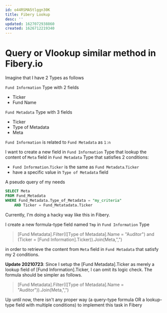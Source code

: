 ```yaml
---
id: o44RSMA5tlggn30K
title: Fibery Lookup
desc: ''
updated: 1627072938860
created: 1626712219340
---
```


# Query or Vlookup similar method in Fibery.io

Imagine that I have 2 Types as follows

`Fund Information` Type with 2 fields
- Ticker
- Fund Name

`Fund Metadata` Type with 3 fields
- Ticker
- Type of Metadata
- Meta

`Fund Information` is related to `Fund Metadata` as `1:n`

I want to create a new field in `Fund Information` Type that lookup the content of `Meta` field in `Fund Metadata` Type that satisfies 2 conditions:
- `Fund Information`.`Ticker` is the same as `Fund Metadata`.`Ticker`
- have a specific value in `Type of Metadata` field

A pseudo query of my needs

```sql
SELECT Meta 
FROM Fund_Metadata
WHERE Fund_Metadata.Type_of_Metadata = "my_criteria" 
    AND Ticker = Fund_Metatadata.Ticker
```

Currently, I'm doing a hacky way like this in Fibery.

I create a new formula-type field named `Tmp` in `Fund Information` Type
> [Fund Metadata].Filter(([Type of Metadata].Name = "Auditor") and (Ticker = [Fund Information].Ticker)).Join(Meta,",")

 in order to retrieve the content from `Meta` field in `Fund Metadata` that satisfy my 2 conditions.

 **Update 20210723**: Since I setup the [Fund Metadata].Ticker as merely a lookup field of [Fund Information].Ticker, I can omit its logic check. The formula should be simpler as follows.
 > [Fund Metadata].Filter(([Type of Metadata].Name = "Auditor")).Join(Meta,",")


Up until now, there isn't any proper way (a query-type formula OR a lookup-type field with multiple conditions) to implement this task in Fibery
